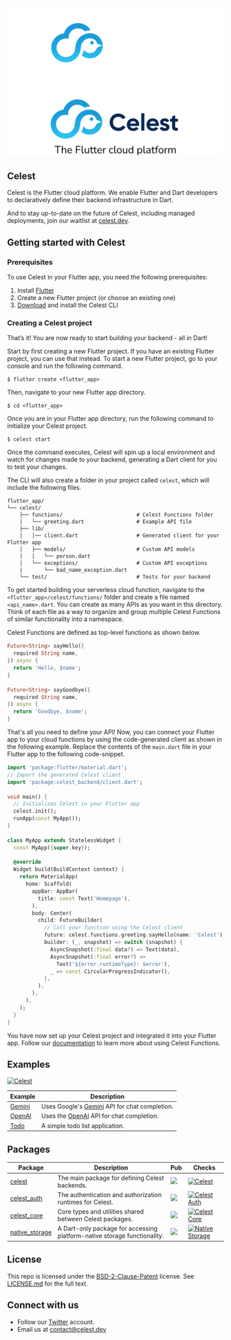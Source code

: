<p align="center">
<img src="./assets/logo-dark.png#gh-dark-mode-only" width="500">
<img src="./assets/logo-light.png#gh-light-mode-only" width="500">
</p>

## Celest

Celest is the Flutter cloud platform. We enable Flutter and Dart developers to declaratively define their backend infrastructure in Dart.

And to stay up-to-date on the future of Celest, including managed deployments, join our waitlist at [celest.dev](https://celest.dev).

## Getting started with Celest

### Prerequisites

To use Celest in your Flutter app, you need the following prerequisites:

1. Install [Flutter](https://docs.flutter.dev/get-started/install)
2. Create a new Flutter project (or choose an existing one)
3. [Download](https://celest.dev/download) and install the Celest CLI

### Creating a Celest project

That’s it! You are now ready to start building your backend - all in Dart!

Start by first creating a new Flutter project. If you have an existing Flutter project, you can use that instead. To start a new Flutter project, go to your console and run the following command.

```shell
$ flutter create <flutter_app>
```

Then, navigate to your new Flutter app directory.

```shell
$ cd <flutter_app>
```

Once you are in your Flutter app directory, run the following command to initialize your Celest project.

```shell
$ celest start
```

Once the command executes, Celest will spin up a local environment and watch for changes made to your backend, generating a Dart client for you to test your changes.

The CLI will also create a folder in your project called `celest`, which will include the following files.

```shell
flutter_app/
└── celest/
    ├── functions/                        # Celest Functions folder
    |   └── greeting.dart                 # Example API file
    ├── lib/
    │   │── client.dart                   # Generated client for your Flutter app
    │   ├── models/                       # Custom API models
    |   |   └── person.dart
    │   └── exceptions/                   # Custom API exceptions
    |       └── bad_name_exception.dart
    └── test/                             # Tests for your backend
```

To get started building your serverless cloud function, navigate to the `<flutter_app>/celest/functions/` folder and create a file named `<api_name>.dart`. You can create as many APIs as you want in this directory. Think of each file as a way to organize and group multiple Celest Functions of similar functionality into a namespace.

Celest Functions are defined as top-level functions as shown below.

```dart
Future<String> sayHello({
  required String name,
}) async {
  return 'Hello, $name';
}

Future<String> sayGoodbye({
  required String name,
}) async {
  return 'Goodbye, $name';
}
```

That's all you need to define your API! Now, you can connect your Flutter app to your cloud functions by using the code-generated client as shown in the following example. Replace the contents of the `main.dart` file in your Flutter app to the following code-snippet.

```dart
import 'package:flutter/material.dart';
// Import the generated Celest client
import 'package:celest_backend/client.dart';

void main() {
  // Initializes Celest in your Flutter app
  celest.init();
  runApp(const MyApp());
}

class MyApp extends StatelessWidget {
  const MyApp({super.key});

  @override
  Widget build(BuildContext context) {
    return MaterialApp(
      home: Scaffold(
        appBar: AppBar(
          title: const Text('Homepage'),
        ),
        body: Center(
          child: FutureBuilder(
            // Call your function using the Celest client
            future: celest.functions.greeting.sayHello(name: 'Celest'),
            builder: (_, snapshot) => switch (snapshot) {
              AsyncSnapshot(:final data?) => Text(data),
              AsyncSnapshot(:final error?) =>
                Text('${error.runtimeType}: $error'),
              _ => const CircularProgressIndicator(),
            },
          ),
        ),
      ),
    );
  }
}
```

You have now set up your Celest project and integrated it into your Flutter app. Follow our [documentation](https://celest.dev/docs/functions/introduction) to learn more about using Celest Functions.

## Examples

[![Celest](https://github.com/celest-dev/celest/actions/workflows/examples.yaml/badge.svg)](https://github.com/celest-dev/celest/actions/workflows/examples.yaml)

| Example                    | Description                                                                               |
| -------------------------- | ----------------------------------------------------------------------------------------- |
| [Gemini](examples/gemini/) | Uses Google's [Gemini](https://ai.google.dev/) API for chat completion.                   |
| [OpenAI](examples/openai/) | Uses the [OpenAI](https://platform.openai.com/docs/introduction) API for chat completion. |
| [Todo](examples/todo/)     | A simple todo list application.                                                           |

## Packages

| Package                                    | Description                                                              | Pub                                                                                                                                | Checks                                                                                                                                                                                |
| ------------------------------------------ | ------------------------------------------------------------------------ | ---------------------------------------------------------------------------------------------------------------------------------- | ------------------------------------------------------------------------------------------------------------------------------------------------------------------------------------- |
| [celest](packages/celest/)                 | The main package for defining Celest backends.                           | <a href="https://pub.dev/packages/celest" target="_blank"> <img src="https://img.shields.io/pub/v/celest.svg"></a>                 | [![Celest](https://github.com/celest-dev/celest/actions/workflows/celest.yaml/badge.svg)](https://github.com/celest-dev/celest/actions/workflows/celest.yaml)                         |
| [celest_auth](packages/celest_auth/)       | The authentication and authorization runtimes for Celest.                | <a href="https://pub.dev/packages/celest_auth" target="_blank"> <img src="https://img.shields.io/pub/v/celest_auth.svg"></a>       | [![Celest Auth](https://github.com/celest-dev/celest/actions/workflows/celest_auth.yaml/badge.svg)](https://github.com/celest-dev/celest/actions/workflows/celest_auth.yaml)          |
| [celest_core](packages/celest_core/)       | Core types and utilities shared between Celest packages.                 | <a href="https://pub.dev/packages/celest_core" target="_blank"> <img src="https://img.shields.io/pub/v/celest_core.svg"></a>       | [![Celest Core](https://github.com/celest-dev/celest/actions/workflows/celest_core.yaml/badge.svg)](https://github.com/celest-dev/celest/actions/workflows/celest_core.yaml)          |
| [native_storage](packages/native/storage/) | A Dart-only package for accessing platform-native storage functionality. | <a href="https://pub.dev/packages/native_storage" target="_blank"> <img src="https://img.shields.io/pub/v/native_storage.svg"></a> | [![Native Storage](https://github.com/celest-dev/celest/actions/workflows/native_storage.yaml/badge.svg)](https://github.com/celest-dev/celest/actions/workflows/native_storage.yaml) |

## License

This repo is licensed under the [BSD-2-Clause-Patent](https://spdx.org/licenses/BSD-2-Clause-Patent.html) license. See [LICENSE.md](LICENSE.md) for the full text.

## Connect with us

- Follow our [Twitter](https://twitter.com/Celest_Dev) account.
- Email us at contact@celest.dev
